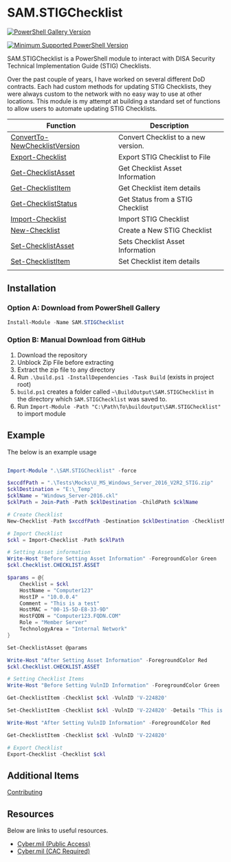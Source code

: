 # SAM.STIGChecklist

[![PowerShell Gallery Version](https://img.shields.io/powershellgallery/v/SAM.STIGChecklist?color=Green&logo=PowerShell&style=for-the-badge)](https://www.powershellgallery.com/packages/SAM.STIGChecklist)

[![Minimum Supported PowerShell Version](https://img.shields.io/static/v1?label=PSVersion&message=5.1%2B&color=Green&logo=PowerShell&style=for-the-badge)](https://github.com/PowerShell/PowerShell)

SAM.STIGChecklist is a PowerShell module to interact with DISA Security Technical Implementation Guide (STIG) Checklists.

Over the past couple of years, I have worked on several different DoD contracts. Each had custom methods for updating STIG Checklists, they were always custom to the network with no easy way to use at other locations. This module is my attempt at building a standard set of functions to allow users to automate updating STIG Checklists.

| Function                           | Description                         |
| ---------------------------------- | ----------------------------------- |
| [ConvertTo-NewChecklistVersion][0] | Convert Checklist to a new version. |
| [Export-Checklist][1]              | Export STIG Checklist to File       |
| [Get-ChecklistAsset][2]            | Get Checklist Asset Information     |
| [Get-ChecklistItem][3]             | Get Checklist item details          |
| [Get-ChecklistStatus][4]           | Get Status from a STIG Checklist    |
| [Import-Checklist][5]              | Import STIG Checklist               |
| [New-Checklist][6]                 | Create a New STIG Checklist         |
| [Set-ChecklistAsset][7]            | Sets Checklist Asset Information    |
| [Set-ChecklistItem][8]             | Set Checklist item details          |
|                                    |                                     |

## Installation

### Option A: Download from PowerShell Gallery

```PowerShell
Install-Module -Name SAM.STIGChecklist
```

### Option B: Manual Download from GitHub

1. Download the repository
2. Unblock Zip File before extracting
3. Extract the zip file to any directory
4. Run `.\build.ps1 -InstallDependencies -Task Build` (exists in project root)
5. `build.ps1` creates a folder called `~\BuildOutput\SAM.STIGChecklist` in the directory which `SAM.STIGChecklist` was saved to.
6. Run `Import-Module -Path "C:\Path\To\buildoutput\SAM.STIGChecklist"` to import module

## Example

The below is an example usage

```PowerShell

Import-Module ".\SAM.STIGChecklist" -force

$xccdfPath = ".\Tests\Mocks\U_MS_Windows_Server_2016_V2R2_STIG.zip"
$cklDestination = "E:\_Temp"
$cklName = "Windows_Server-2016.ckl"
$cklPath = Join-Path -Path $cklDestination -ChildPath $cklName

# Create Checklist
New-Checklist -Path $xccdfPath -Destination $cklDestination -ChecklistName $cklName -Force

# Import Checklist
$ckl = Import-Checklist -Path $cklPath

# Setting Asset information
Write-Host "Before Setting Asset Information" -ForegroundColor Green
$ckl.Checklist.CHECKLIST.ASSET

$params = @{
	Checklist = $ckl
	HostName = "Computer123"
	HostIP = "10.0.0.4"
	Comment = "This is a test"
	HostMAC = "00-15-5D-E8-33-9D"
	HostFQDN = "Computer123.FQDN.COM"
	Role = "Member Server"
	TechnologyArea = "Internal Network"
}

Set-ChecklistAsset @params

Write-Host "After Setting Asset Information" -ForegroundColor Red
$ckl.Checklist.CHECKLIST.ASSET

# Setting Checklist Items
Write-Host "Before Setting VulnID Information" -ForegroundColor Green

Get-ChecklistItem -Checklist $ckl -VulnID 'V-224820'

Set-ChecklistItem -Checklist $ckl -VulnID 'V-224820' -Details "This is a detail" -Comments "This is a Comment" -Status "NotAFinding"

Write-Host "After Setting VulnID Information" -ForegroundColor Red

Get-ChecklistItem -Checklist $ckl -VulnID 'V-224820'

# Export Checklist
Export-Checklist -Checklist $ckl


```

## Additional Items

[Contributing]("Docs\contributing.md")

## Resources

Below are links to useful resources.

- [Cyber.mil (Public Access)](https://public.cyber.mil)
- [Cyber.mil (CAC Required)](https://cyber.mil)

[0]: Docs\ModuleHelp\ConvertTo-NewChecklistVersion.md
[1]: Docs\ModuleHelp\Export-Checklist.md
[2]: Docs\ModuleHelp\Get-ChecklistAsset.md
[3]: Docs\ModuleHelp\Get-ChecklistItem.md
[4]: Docs\ModuleHelp\Get-ChecklistStatus.md
[5]: Docs\ModuleHelp\Import-Checklist.md
[6]: Docs\ModuleHelp\New-Checklist.md
[7]: Docs\ModuleHelp\Set-ChecklistAsset.md
[8]: Docs\ModuleHelp\Set-ChecklistItem.md
